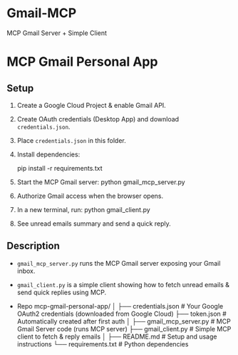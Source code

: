 # Gmail-MCP
MCP Gmail Server + Simple Client
# MCP Gmail Personal App

## Setup

1. Create a Google Cloud Project & enable Gmail API.
2. Create OAuth credentials (Desktop App) and download `credentials.json`.
3. Place `credentials.json` in this folder.
4. Install dependencies:

    pip install -r requirements.txt

5. Start the MCP Gmail server:
python gmail_mcp_server.py

6. Authorize Gmail access when the browser opens.
7. In a new terminal, run:
python gmail_client.py

8. See unread emails summary and send a quick reply.

## Description

- `gmail_mcp_server.py` runs the MCP Gmail server exposing your Gmail inbox.
- `gmail_client.py` is a simple client showing how to fetch unread emails & send quick replies using MCP.

- Repo
mcp-gmail-personal-app/
│
├── credentials.json           # Your Google OAuth2 credentials (downloaded from Google Cloud)
├── token.json                 # Automatically created after first auth
│
├── gmail_mcp_server.py        # MCP Gmail Server code (runs MCP server)
├── gmail_client.py            # Simple MCP client to fetch & reply emails
│
├── README.md                  # Setup and usage instructions
└── requirements.txt           # Python dependencies

